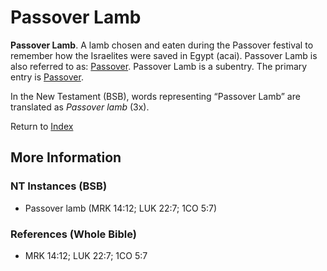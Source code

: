 # Passover Lamb
**Passover Lamb**. 
A lamb chosen and eaten during the Passover festival to remember how the Israelites were saved in Egypt (acai). 
Passover Lamb is also referred to as: 
[Passover](Passover.md). 
Passover Lamb is a subentry. The primary entry is 
[Passover](Passover.md). 




In the New Testament (BSB), words representing “Passover Lamb” are translated as 
*Passover lamb* (3x). 


Return to [Index](00-Index.md)

## More Information

### NT Instances (BSB)

* Passover lamb (MRK 14:12; LUK 22:7; 1CO 5:7)



### References (Whole Bible)

* MRK 14:12; LUK 22:7; 1CO 5:7



